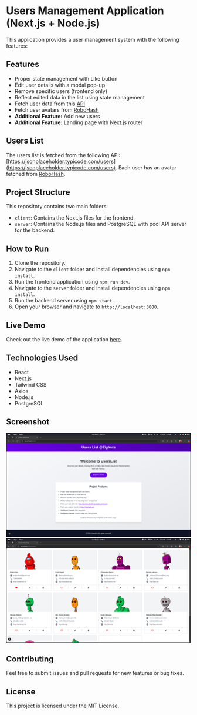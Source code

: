 # Users Management Application (Next.js + Node.js)

This application provides a user management system with the following features:

## Features

- Proper state management with Like button
- Edit user details with a modal pop-up
- Remove specific users (frontend only)
- Reflect edited data in the list using state management
- Fetch user data from this [API](https://jsonplaceholder.typicode.com/users)
- Fetch user avatars from [RoboHash](https://robohash.org)
- **Additional Feature:** Add new users
- **Additional Feature:** Landing page with Next.js router

## Users List

The users list is fetched from the following API: [https://jsonplaceholder.typicode.com/users](https://jsonplaceholder.typicode.com/users). Each user has an avatar fetched from [RoboHash](https://robohash.org).

## Project Structure

This repository contains two main folders:
- `client`: Contains the Next.js files for the frontend.
- `server`: Contains the Node.js files and PostgreSQL with pool API server for the backend.

## How to Run

1. Clone the repository.
2. Navigate to the `client` folder and install dependencies using `npm install`.
3. Run the frontend application using `npm run dev`.
4. Navigate to the `server` folder and install dependencies using `npm install`.
5. Run the backend server using `npm start`.
6. Open your browser and navigate to `http://localhost:3000`.

## Live Demo

Check out the live demo of the application [here](https://users-management-three.vercel.app/).

## Technologies Used

- React
- Next.js
- Tailwind CSS
- Axios
- Node.js
- PostgreSQL

## Screenshot

![home Screenshot](./client/screenshot1.png)
![Website Screenshot](./client/screenshot2.png)

## Contributing

Feel free to submit issues and pull requests for new features or bug fixes.

## License

This project is licensed under the MIT License.